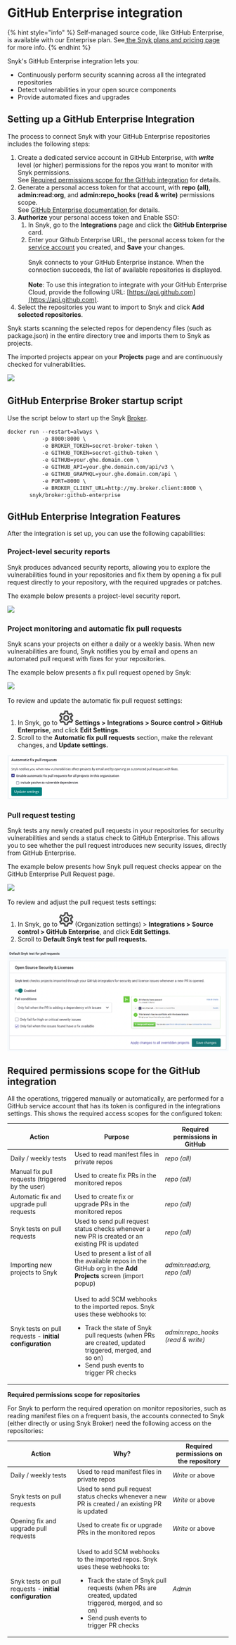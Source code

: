 # GitHub Enterprise integration

{% hint style="info" %}
Self-managed source code, like GitHub Enterprise, is available with our Enterprise plan. See[ the Snyk plans and pricing page](https://snyk.io/plans) for more info.
{% endhint %}

Snyk's GitHub Enterprise integration lets you:

* Continuously perform security scanning across all the integrated repositories
* Detect vulnerabilities in your open source components
* Provide automated fixes and upgrades

## Setting up a GitHub Enterprise Integration

The process to connect Snyk with your GitHub Enterprise repositories includes the following steps:

1. Create a dedicated service account in GitHub Enterprise, with _**write**_ level (or higher) permissions for the repos you want to monitor with Snyk permissions.\
   See [Required permissions scope for the GitHub integration](github-enterprise-integration.md#required-permissions-scope-for-the-github-integration) for details.
2. Generate a personal access token for that account, with **repo (all)**, **admin:read:org**, and **admin:repo\_hooks (read & write)** permissions scope.\
   See [GitHub Enterprise documentation ](https://docs.github.com/en/enterprise-server@2.22/github/authenticating-to-github/creating-a-personal-access-token)for details.
3. **Authorize** your personal access token and Enable SSO:
   1. In Snyk, go to the **Integrations** page and click the **GitHub Enterprise** card.
   2. Enter your Github Enterprise URL, the personal access token for the [service account](https://docs.snyk.io/features/user-and-group-management/managing-groups-and-organizations/service-accounts) you created, and **Save** your changes.\
      \
      Snyk connects to your GitHub Enterprise instance. When the connection succeeds, the list of available repositories is displayed.\
      \
      **Note**: To use this integration to integrate with your GitHub Enterprise Cloud, provide the following URL: [https://api.github.com](https://api.github.com).
4. Select the repositories you want to import to Snyk and click **Add selected repositories**.

Snyk starts scanning the selected repos for dependency files (such as package.json) in the entire directory tree and imports them to Snyk as projects.

The imported projects appear on your **Projects** page and are continuously checked for vulnerabilities.

![](<../../.gitbook/assets/which\_repos (3) (5) (9) (7) (18) (1) (1) (1) (1) (1) (1) (1) (1) (1) (1) (1) (1) (27) (1) (1) (1) (1) (1) (1) (1) (1) (1) (1) (1) (1) (1) (1) (1) (1) (1) (1) (1) (1) (1) (1) (1) (1) (1) (1) (1) (1) (1) (1) (1) (1) (1) (1) (1) (1) (1) (1) (10) (1) (5).jpg>)

## GitHub Enterprise Broker startup script

Use the script below to start up the Snyk [Broker](https://docs.snyk.io/features/snyk-broker).

```
docker run --restart=always \
           -p 8000:8000 \
           -e BROKER_TOKEN=secret-broker-token \
           -e GITHUB_TOKEN=secret-github-token \
           -e GITHUB=your.ghe.domain.com \
           -e GITHUB_API=your.ghe.domain.com/api/v3 \
           -e GITHUB_GRAPHQL=your.ghe.domain.com/api \
           -e PORT=8000 \
           -e BROKER_CLIENT_URL=http://my.broker.client:8000 \
       snyk/broker:github-enterprise
```

## GitHub Enterprise Integration Features

After the integration is set up, you can use the following capabilities:

### **Project-level security reports**

Snyk produces advanced security reports, allowing you to explore the vulnerabilities found in your repositories and fix them by opening a fix pull request directly to your repository, with the required upgrades or patches.

The example below presents a project-level security report.

![](../../.gitbook/assets/project\_lvl\_security\_rpt-18july2022.png)

### **Project monitoring and automatic fix pull requests**

Snyk scans your projects on either a daily or a weekly basis. When new vulnerabilities are found, Snyk notifies you by email and opens an automated pull request with fixes for your repositories.

The example below presents a fix pull request opened by Snyk:

![](../../.gitbook/assets/github\_fix\_pr\_cropped-14july2022.png)

To review and update the automatic fix pull request settings:

1. In Snyk, go to <img src="../../.gitbook/assets/cog_icon.png" alt="cog_icon.png" data-size="line"> **Settings >** **Integrations > Source control > GitHub Enterprise**, and click **Edit Settings**.
2. Scroll to the **Automatic fix pull requests** section, make the relevant changes, and **Update settings.**

![](<../../.gitbook/assets/mceclip4 (1) (2) (6) (7) (3) (1) (1) (1) (1) (1) (1) (1) (1) (1) (1) (1) (1) (1) (1) (1) (1) (1) (1) (1) (1) (1) (1) (1) (1) (1) (1) (1) (1) (1) (1) (1) (1) (1) (1) (1) (1) (1) (1) (1) (1) (1) (1) (1) (1) (1) (1) (1) (1) (1) (1) (10) (1) (26).png>)

### **Pull request testing**

Snyk tests any newly created pull requests in your repositories for security vulnerabilities and sends a status check to GitHub Enterprise. This allows you to see whether the pull request introduces new security issues, directly from GitHub Enterprise.

The example below presents how Snyk pull request checks appear on the GitHub Enterprise Pull Request page.

![](<../../.gitbook/assets/pr\_testing-14july2022 (1).png>)

To review and adjust the pull request tests settings:

1. In Snyk, go to <img src="../../.gitbook/assets/cog_icon.png" alt="cog_icon.png" data-size="line"> (Organization settings) > **Integrations > Source control > GitHub Enterprise**, and click **Edit Settings**.
2. Scroll to **Default Snyk test for pull requests.**

![](<../../.gitbook/assets/image (143).png>)

## Required permissions scope for the GitHub integration

All the operations, triggered manually or automatically, are performed for a GitHub service account that has its token is configured in the integrations settings. This shows the required access scopes for the configured token:

| **Action**                                              | **Purpose**                                                                                                                                                                                                                                            | **Required permissions in GitHub** |
| ------------------------------------------------------- | ------------------------------------------------------------------------------------------------------------------------------------------------------------------------------------------------------------------------------------------------------ | ---------------------------------- |
| Daily / weekly tests                                    | Used to read manifest files in private repos                                                                                                                                                                                                           | _repo (all)_                       |
| Manual fix pull requests (triggered by the user)        | Used to create fix PRs in the monitored repos                                                                                                                                                                                                          | _repo (all)_                       |
| Automatic fix and upgrade pull requests                 | Used to create fix or upgrade PRs in the monitored repos                                                                                                                                                                                               | _repo (all)_                       |
| Snyk tests on pull requests                             | Used to send pull request status checks whenever a new PR is created or an existing PR is updated                                                                                                                                                      | _repo (all)_                       |
| Importing new projects to Snyk                          | Used to present a list of all the available repos in the GitHub org in the **Add Projects** screen (import popup)                                                                                                                                      | _admin:read:org, repo (all)_       |
| Snyk tests on pull requests - **initial configuration** | <p>Used to add SCM webhooks to the imported repos. Snyk uses these webhooks  to:</p><ul><li>Track the state of Snyk pull requests (when PRs are created, updated triggered, merged, and so on)</li><li>Send push events to trigger PR checks</li></ul> | _admin:repo\_hooks (read & write)_ |

**Required permissions scope for repositories**

For Snyk to perform the required operation on monitor repositories, such as reading manifest files on a frequent basis, the accounts connected to Snyk (either directly or using Snyk Broker) need the following access on the repositories:

| **Action**                                              | **Why?**                                                                                                                                                                                                                                               | **Required permissions on the repository** |
| ------------------------------------------------------- | ------------------------------------------------------------------------------------------------------------------------------------------------------------------------------------------------------------------------------------------------------ | ------------------------------------------ |
| Daily / weekly tests                                    | Used to read manifest files in private repos                                                                                                                                                                                                           | _Write_ or above                           |
| Snyk tests on pull requests                             | Used to send pull request status checks whenever a new PR is created / an existing PR is updated                                                                                                                                                       | _Write_ or above                           |
| Opening fix and upgrade pull requests                   | Used to create fix or upgrade PRs in the monitored repos                                                                                                                                                                                               | _Write_ or above                           |
| Snyk tests on pull requests - **initial configuration** | <p>Used to add SCM webhooks to the imported repos. Snyk uses these webhooks  to:</p><ul><li>Track the state of Snyk pull requests (when PRs are created, updated triggered, merged, and so on)</li><li>Send push events to trigger PR checks</li></ul> | _Admin_                                    |
